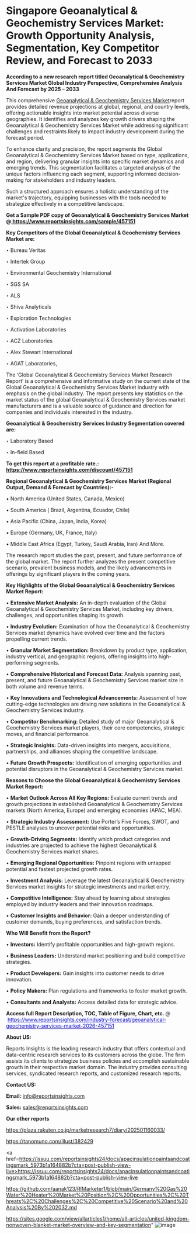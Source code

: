 # Singapore Geoanalytical & Geochemistry Services Market: Growth Opportunity Analysis, Segmentation, Key Competitor Review, and Forecast to 2033

<strong>According to a new research report titled Geoanalytical & Geochemistry Services Market Global Industry Perspective, Comprehensive Analysis And Forecast by 2025 – 2033</strong>

This comprehensive <a href=https://www.reportsinsights.com/sample/457151>Geoanalytical & Geochemistry Services Market</a>report provides detailed revenue projections at global, regional, and country levels, offering actionable insights into market potential across diverse geographies. It identifies and analyzes key growth drivers shaping the Geoanalytical & Geochemistry Services Market while addressing significant challenges and restraints likely to impact industry development during the forecast period.

To enhance clarity and precision, the report segments the Global Geoanalytical & Geochemistry Services Market based on type, applications, and region, delivering granular insights into specific market dynamics and emerging trends. This segmentation facilitates a targeted analysis of the unique factors influencing each segment, supporting informed decision-making for stakeholders and industry leaders.

Such a structured approach ensures a holistic understanding of the market's trajectory, equipping businesses with the tools needed to strategize effectively in a competitive landscape.

<strong>Get a Sample PDF copy of Geoanalytical & Geochemistry Services Market </strong><strong>@<a href=https://www.reportsinsights.com/sample/457151 style=color:#0000ff;> https://www.reportsinsights.com/sample/457151</a></strong></font>

<strong>Key Competitors of the Global Geoanalytical & Geochemistry Services Market are:</strong>

‣ Bureau Veritas

‣ Intertek Group

‣ Environmental Geochemistry International

‣ SGS SA

‣ ALS

‣ Shiva Analyticals

‣ Exploration Technologies

‣ Activation Laboratories

‣ ACZ Laboratories

‣ Alex Stewart International

‣ AGAT Laboratories,

The ‘Global Geoanalytical & Geochemistry Services Market Research Report’ is a comprehensive and informative study on the current state of the Global Geoanalytical & Geochemistry Services Market industry with emphasis on the global industry. The report presents key statistics on the market status of the global Geoanalytical & Geochemistry Services market manufacturers and is a valuable source of guidance and direction for companies and individuals interested in the industry.

<strong>Geoanalytical & Geochemistry Services Industry Segmentation covered are:</strong>

‣ Laboratory Based

‣ In-field Based

<strong>To get this report at a profitable rate.: <a href=https://www.reportsinsights.com/discount/457151 style=color:#0000ff;>https://www.reportsinsights.com/discount/457151</a></strong></font>

<strong>Regional Geoanalytical & Geochemistry Services Market (Regional Output, Demand &amp; Forecast by Countries):-</strong>

• North America (United States, Canada, Mexico)

• South America ( Brazil, Argentina, Ecuador, Chile)

• Asia Pacific (China, Japan, India, Korea)

• Europe (Germany, UK, France, Italy)

• Middle East Africa (Egypt, Turkey, Saudi Arabia, Iran) And More.

The research report studies the past, present, and future performance of the global market. The report further analyzes the present competitive scenario, prevalent business models, and the likely advancements in offerings by significant players in the coming years.

<strong>Key Highlights of the Global Geoanalytical & Geochemistry Services Market Report:</strong>

• <strong>Extensive Market Analysis:</strong> An in-depth evaluation of the Global Geoanalytical & Geochemistry Services Market, including key drivers, challenges, and opportunities shaping its growth.

• <strong>Industry Evolution:</strong> Examination of how the Geoanalytical & Geochemistry Services market dynamics have evolved over time and the factors propelling current trends.

• <strong>Granular Market Segmentation:</strong> Breakdown by product type, application, industry vertical, and geographic regions, offering insights into high-performing segments.

• <strong>Comprehensive Historical and Forecast Data:</strong> Analysis spanning past, present, and future Geoanalytical & Geochemistry Services market size in both volume and revenue terms.

• <strong>Key Innovations and Technological Advancements:</strong> Assessment of how cutting-edge technologies are driving new solutions in the Geoanalytical & Geochemistry Services industry.

• <strong>Competitor Benchmarking:</strong> Detailed study of major Geoanalytical & Geochemistry Services market players, their core competencies, strategic moves, and financial performance.

• <strong>Strategic Insights:</strong> Data-driven insights into mergers, acquisitions, partnerships, and alliances shaping the competitive landscape.

• <strong>Future Growth Prospects:</strong> Identification of emerging opportunities and potential disruptors in the Geoanalytical & Geochemistry Services market.

<strong>Reasons to Choose the Global Geoanalytical & Geochemistry Services Market Report:</strong>

• <strong>Market Outlook Across All Key Regions:</strong> Evaluate current trends and growth projections in established Geoanalytical & Geochemistry Services markets (North America, Europe) and emerging economies (APAC, MEA).

• <strong>Strategic Industry Assessment:</strong> Use Porter’s Five Forces, SWOT, and PESTLE analyses to uncover potential risks and opportunities.

• <strong>Growth-Driving Segments:</strong> Identify which product categories and industries are projected to achieve the highest Geoanalytical & Geochemistry Services market shares.

• <strong>Emerging Regional Opportunities:</strong> Pinpoint regions with untapped potential and fastest projected growth rates.

• <strong>Investment Analysis:</strong> Leverage the latest Geoanalytical & Geochemistry Services market insights for strategic investments and market entry.

• <strong>Competitive Intelligence:</strong> Stay ahead by learning about strategies employed by industry leaders and their innovation roadmaps.

• <strong>Customer Insights and Behavior:</strong> Gain a deeper understanding of customer demands, buying preferences, and satisfaction trends.

<strong>Who Will Benefit from the Report?</strong>

• <strong>Investors:</strong> Identify profitable opportunities and high-growth regions.

• <strong>Business Leaders:</strong> Understand market positioning and build competitive strategies.

• <strong>Product Developers:</strong> Gain insights into customer needs to drive innovation.

• <strong>Policy Makers:</strong> Plan regulations and frameworks to foster market growth.

• <strong>Consultants and Analysts:</strong> Access detailed data for strategic advice.
</ul>
<strong>Access full Report Description, TOC, Table of Figure, Chart, etc. </strong>@  <a href=https://www.reportsinsights.com/industry-forecast/geoanalytical-geochemistry-services-market-2026-457151 style=color:#0000ff;>https://www.reportsinsights.com/industry-forecast/geoanalytical-geochemistry-services-market-2026-457151</a></font>

<strong><strong>About US</strong>:</strong>

Reports Insights is the leading research industry that offers contextual and data-centric research services to its customers across the globe. The firm assists its clients to strategize business policies and accomplish sustainable growth in their respective market domain. The industry provides consulting services, syndicated research reports, and customized research reports.

<strong>Contact US:</strong>

<p class=""""><b>Email:</b> <a href=mailto:info@reportsinsights.com>info@reportsinsights.com</a></p>
<p class=""""><b>Sales:</b> <a href=mailto:sales@reportsinsights.com>sales@reportsinsights.com</a></p>

<strong>Our other reports</strong>

<a href=https://plaza.rakuten.co.jp/marketresearch7/diary/202501160033/>https://plaza.rakuten.co.jp/marketresearch7/diary/202501160033/</a>

<a href=https://tanomuno.com/illust/382429>https://tanomuno.com/illust/382429</a>

<a href=https://issuu.com/reportsinsights24/docs/apacinsulationpaintsandcoatingsmark_5973b1a164882b?cta=post-publish-view-live>https://issuu.com/reportsinsights24/docs/apacinsulationpaintsandcoatingsmark_5973b1a164882b?cta=post-publish-view-live</a>

<a href=https://github.com/aanak123/RIMarketer1/blob/main/Germany%20Gas%20Water%20Heater%20Market%20Position%2C%20Opportunities%2C%20Threats%2C%20Challenges%2C%20Competitive%20Scenario%20and%20Analysis%20By%202032.md>https://github.com/aanak123/RIMarketer1/blob/main/Germany%20Gas%20Water%20Heater%20Market%20Position%2C%20Opportunities%2C%20Threats%2C%20Challenges%2C%20Competitive%20Scenario%20and%20Analysis%20By%202032.md</a>

<a href=https://sites.google.com/view/allarticles1/home/all-articles/united-kingdom-nonwoven-blanket-market-overview-and-key-segmentation>https://sites.google.com/view/allarticles1/home/all-articles/united-kingdom-nonwoven-blanket-market-overview-and-key-segmentation</a>"
![image](https://github.com/user-attachments/assets/2a605f45-be73-4e2c-8eb4-7884445dc91e)
